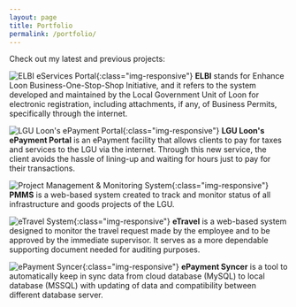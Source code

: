 ```yaml
---
layout: page
title: Portfolio
permalink: /portfolio/
---
```


Check out my latest and previous projects:<br>

![ELBI eServices Portal](/_assets/img/elbi.png){:class="img-responsive"}
**ELBI** stands for Enhance Loon Business-One-Stop-Shop Initiative, and it refers to the system developed and maintained by the Local Government Unit of Loon for electronic registration, including attachments, if any, of Business Permits, specifically through the internet.<br>

![LGU Loon's ePayment Portal](/_assets/img/epayment.png){:class="img-responsive"}
**LGU Loon's ePayment Portal** is an ePayment facility that allows clients to pay for taxes and services to the LGU via the internet. Through this new service, the client avoids the hassle of lining-up and waiting for hours just to pay for their transactions.<br>

![Project Management & Monitoring System](/_assets/img/pmms.png){:class="img-responsive"}
**PMMS** is a web-based system created to track and monitor status of all infrastructure and goods projects of the LGU.<br>

![eTravel System](/_assets/img/etravel.png){:class="img-responsive"}
**eTravel** is a web-based system designed to monitor the travel request made by the employee and to be approved by the immediate supervisor. It serves as a more dependable supporting document needed for auditing purposes.<br>

![ePayment Syncer](/_assets/img/epayment-syncer.png){:class="img-responsive"}
**ePayment Syncer** is a tool to automatically keep in sync data from cloud database (MySQL) to local database (MSSQL) with updating of data and compatibility between different database server.<br>

